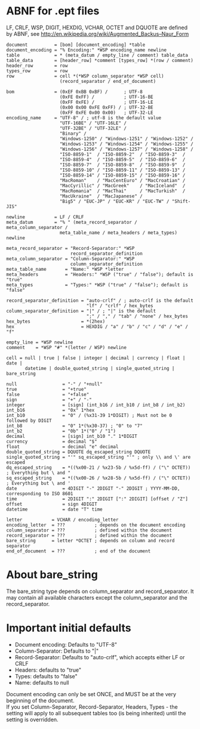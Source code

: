 ABNF for .ept files
===================

LF, CRLF, WSP, DIGIT, HEXDIG, VCHAR, OCTET and DQUOTE are defined by ABNF, see
http://en.wikipedia.org/wiki/Augmented_Backus–Naur_Form

    document          = [bom] [document_encoding] *table
    document_encoding = "% Encoding:" *WSP encoding_name newline
    table             = * (meta_datum / empty_line / comment) table_data
    table_data        = [header_row] *comment [types_row] *(row / comment)
    header_row        = row
    types_row         = row
    row               = cell *(*WSP column_separator *WSP cell)
                        (record_separator / end_of_document)

    bom               = (0xEF 0xBB 0xBF) /      ; UTF-8
                        (0xFE 0xFF) /           ; UTF-16-BE
                        (0xFF 0xFE) /           ; UTF-16-LE
                        (0x00 0x00 0xFE 0xFF) / ; UTF-32-BE
                        (0xFF 0xFE 0x00 0x00)   ; UTF-32-LE
    encoding_name     = "UTF-8" / ; utf-8 is the default value
                        "UTF-16BE" / "UTF-16LE" /
                        "UTF-32BE" / "UTF-32LE" /
                        "Binary" / 
                        "Windows-1250" / "Windows-1251" / "Windows-1252" /
                        "Windows-1253" / "Windows-1254" / "Windows-1255" /
                        "Windows-1256" / "Windows-1257" / "Windows-1258" /
                        "ISO-8859-1"  / "ISO-8859-2"  / "ISO-8859-3"  /
                        "ISO-8859-4"  / "ISO-8859-5"  / "ISO-8859-6"  /
                        "ISO-8859-7"  / "ISO-8859-8"  / "ISO-8859-9"  /
                        "ISO-8859-10" / "ISO-8859-11" / "ISO-8859-13" /
                        "ISO-8859-14" / "ISO-8859-15" / "ISO-8859-16" /
                        "MacRoman"    / "MacCentEuro" / "MacCroatian" /
                        "MacCyrillic" / "MacGreek"    / "MacIceland"  /
                        "MacRomania"  / "MacThai"     / "MacTurkish"  /
                        "MacUkraine"  / "MacJapanese" /
                        "Big5" / "EUC-JP" / "EUC-KR" / "EUC-TW" / "Shift-JIS"

    newline           = LF / CRLF
    meta_datum        = "% " (meta_record_separator / meta_column_separator /
                        meta_table_name / meta_headers / meta_types) newline

    meta_record_separator = "Record-Separator:" *WSP
                            record_separator_definition
    meta_column_separator = "Column-Separator:" *WSP
                            column_separator_definition
    meta_table_name       = "Name:" *WSP *letter
    meta_headers          = "Headers:" *WSP ("true" / "false"); default is "true"
    meta_types            = "Types:" *WSP ("true" / "false"); default is "false"

    record_separator_definition = "auto-crlf" / ; auto-crlf is the default
                                  "lf" / "crlf" / hex_bytes
    column_separator_definition = "|" / ; "|" is the default
                                  ";" / "," / "tab" / "none" / hex_bytes
    hex_bytes                   = *(2hex)
    hex                         = HEXDIG / "a" / "b" / "c" / "d" / "e" / "f"

    empty_line = *WSP newline
    comment    = *WSP "#" *(letter / WSP) newline

    cell = null | true | false | integer | decimal | currency | float | date |
           datetime | double_quoted_string | single_quoted_string | bare_string

    null                 = "-" / "+null"
    true                 = "+true"
    false                = "+false"
    sign                 = "+" / "-"
    integer              = [sign] (int_b16 / int_b10 / int_b8 / int_b2)
    int_b16              = "0x" 1*hex
    int_b10              = "0" / (%x31-39 1*DIGIT) ; Must not be 0 followed by DIGIT
    int_b8               = "0" 1*(%x30-37) ; "0" to "7"
    int_b2               = "0b" 1*("0" / "1")
    decimal              = [sign] int_b10 "." 1*DIGIT
    currency             = decimal "$"
    float                = decimal "e" decimal
    double_quoted_string = DQUOTE dq_escaped_string DQUOTE
    single_quoted_string = "'" sq_escaped_string "'" ; only \\ and \' are escaped
    dq_escaped_string    = *((%x00-21 / %x23-5b / %x5d-ff) / ("\" OCTET)) ; Everything but \ and "
    sq_escaped_string    = *((%x00-26 / %x28-5b / %x5d-ff) / ("\" OCTET)) ; Everything but \ and '
    date                 = 4DIGIT "-" 2DIGIT "-" 2DIGIT ; YYYY-MM-DD, corresponding to ISO 8601
    time                 = 2DIGIT ":" 2DIGIT [":" 2DIGIT] [offset / "Z"]
    offset               = sign 4DIGIT
    datetime             = date "T" time

    letter           = VCHAR / encoding_letter
    encoding_letter  = ???           ; depends on the document encoding
    column_separator = ???           ; defined within the document
    record_separator = ???           ; defined within the document
    bare_string      = letter *OCTET ; depends on column and record separator
    end_of_document  = ???           ; end of the document


About bare_string
=================

The bare_string type depends on column_separator and record_separator. It may
contain all available characters except the column_separator and the
record_separator.


Important initial defaults
==========================

* Document encoding: Defaults to "UTF-8"
* Column-Separator: Defaults to "|"
* Record-Separator: Defaults to "auto-crlf", which accepts either LF or CRLF
* Headers: defaults to "true"
* Types: defaults to "false"
* Name: defaults to null

Document encoding can only be set ONCE, and MUST be at the very beginning of the document.  
If you set Column-Separator, Record-Separator, Headers, Types - the setting will apply to
all subsequent tables too (is being inherited) until the setting is overridden.
